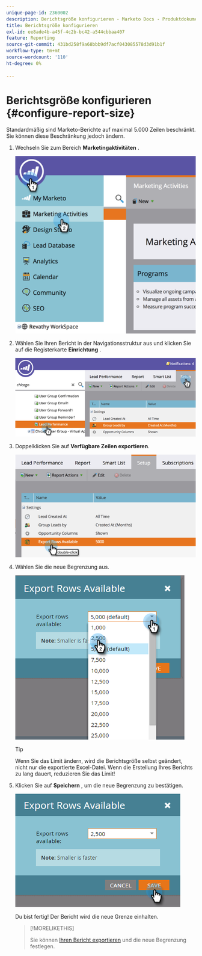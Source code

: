 ```yaml
---
unique-page-id: 2360002
description: Berichtsgröße konfigurieren - Marketo Docs - Produktdokumentation
title: Berichtsgröße konfigurieren
exl-id: ee8ade4b-a45f-4c2b-bc42-a544cbbaa407
feature: Reporting
source-git-commit: 431bd258f9a68bbb9df7acf043085578d3d91b1f
workflow-type: tm+mt
source-wordcount: '110'
ht-degree: 0%

---
```


# Berichtsgröße konfigurieren {#configure-report-size}

Standardmäßig sind Marketo-Berichte auf maximal 5.000 Zeilen beschränkt. Sie können diese Beschränkung jedoch ändern.

1. Wechseln Sie zum Bereich **Marketingaktivitäten** .

   ![](assets/image2014-9-16-10-3a53-3a57.png)

1. Wählen Sie Ihren Bericht in der Navigationsstruktur aus und klicken Sie auf die Registerkarte **Einrichtung** .

   ![](assets/image2014-9-16-10-3a54-3a1.png)

1. Doppelklicken Sie auf **Verfügbare Zeilen exportieren**.

   ![](assets/image2014-9-16-10-3a54-3a5.png)

1. Wählen Sie die neue Begrenzung aus.

   ![](assets/image2016-3-2-9-3a13-3a0.png)

   >[!TIP]
   >
   >Wenn Sie das Limit ändern, wird die Berichtsgröße selbst geändert, nicht nur die exportierte Excel-Datei. Wenn die Erstellung Ihres Berichts zu lang dauert, reduzieren Sie das Limit!

1. Klicken Sie auf **Speichern** , um die neue Begrenzung zu bestätigen.

   ![](assets/image2016-3-2-9-3a13-3a59.png)

   Du bist fertig! Der Bericht wird die neue Grenze einhalten.

   >[!MORELIKETHIS]
   >
   >Sie können [Ihren Bericht exportieren](/help/marketo/product-docs/reporting/basic-reporting/report-activity/export-a-report-to-excel.md) und die neue Begrenzung festlegen.
